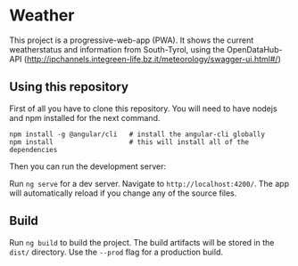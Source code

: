 # Weather

This project is a progressive-web-app (PWA). It shows the current weatherstatus and information from South-Tyrol, using the OpenDataHub-API (http://ipchannels.integreen-life.bz.it/meteorology/swagger-ui.html#/)

## Using this repository

First of all you have to clone this repository. You will need to have nodejs and npm installed for the next command.
```
npm install -g @angular/cli   # install the angular-cli globally
npm install                   # this will install all of the dependencies
```
Then you can run the development server:

Run `ng serve` for a dev server. Navigate to `http://localhost:4200/`. The app will automatically reload if you change any of the source files.

## Build

Run `ng build` to build the project. The build artifacts will be stored in the `dist/` directory. Use the `--prod` flag for a production build.
